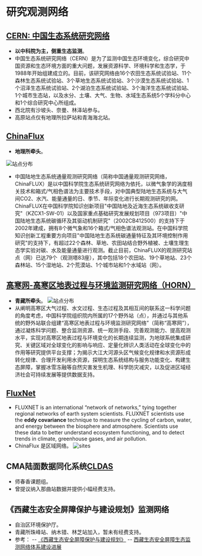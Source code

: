   
# 研究观测网络

## [CERN: 中国生态系统研究网络](http://www.cern.ac.cn/0index/index.asp)
- **以中科院为主，侧重生态监测**。
- 中国生态系统研究网络（CERN）是为了监测中国生态环境变化，综合研究中国资源和生态环境方面的重大问题，发展资源科学、环境科学和生态学，于1988年开始组建成立的。目前，该研究网络由16个农田生态系统试验站、11个森林生态系统试验站、3个草地生态系统试验站、3个沙漠生态系统试验站、1个沼泽生态系统试验站、2个湖泊生态系统试验站、3个海洋生态系统试验站、1个城市生态站，以及水分、土壤、大气、生物、水域生态系统5个学科分中心和1个综合研究中心所组成。
- 西北院有沙坡头、奈曼、林泽站参与。
- 高原站点仅有地理所拉萨站和青海海北站。
## [ChinaFlux](http://www.chinaflux.org/index.aspx)
- **地理所牵头**。

![站点分布](http://www.chinaflux.org/upload/fckeditor/ChinaFLUX_newmap%283%29.png)
- 中国陆地生态系统通量观测研究网络（简称中国通量观测研究网络，ChinaFLUX）是以中国科学院生态系统研究网络为依托，以微气象学的涡度相关技术和箱式/气相色谱法为主要技术手段，对中国典型陆地生态系统与大气间CO2、水汽、能量通量的日、季节、年际变化进行长期观测研究的网。ChinaFLUX在中国科学院知识创新项目"中国陆地及近海生态系统碳收支研究"（KZCX1-SW-01）以及国家重点基础研究发展规划项目（973项目）"中国陆地生态系统碳循环及其驱动机制研究"（2002CB412500）的支持下于2002年建成，拥有8个微气象和16个箱式/气相色谱法观测站。在中国科学院知识创新工程重要方向项目"中国陆地生态系统碳通量特征及其环境控制作用研究"的支持下，有超过22个森林、草地、农田站结合野外植被、土壤生理生态学实验对碳、水及能量通量进行观测。截止目前，ChinaFLUX的观测研究站点（网）已达79个（观测塔83座），其中包括18个农田站、19个草地站、23个森林站、15个湿地站、2个荒漠站、1个城市站和1个水域站（网）。
##  [高寒网-高寒区地表过程与环境监测研究网络（HORN）](http://www.horn.ac.cn/index.jsp)
- **青藏所牵头**。
![站点分布](http://www.horn.ac.cn/images/horn_map.png)
- 从阐明高寒区大气过程、水文过程、生态过程及其相互间的联系这一科学问题的角度考虑，中国科学院组织院内所属的17个野外站（点），并通过与其他系统的野外站联合组建“高寒区地表过程与环境监测研究网络”（简称“高寒网”），通过凝炼科学问题、整合监测资源、统一观测手段、完善观测能力、提高观测水平，实现对高寒区地表过程与环境变化的长期连续监测，为地球系统集成研究、关键区域对全球变化的影响与响应、定量化辨识人类活动在全球变化中的作用等研究提供平台支撑；为揭示大江大河源头区气候变化规律和水资源形成转化规律、合理开发利用水资源，探明生态系统结构与服务功能变化、构建生态屏障，掌握冰雪冻融等自然灾害发生机理、科学防灾减灾，以及促进区域经济社会可持续发展等提供数据支持。

## [FluxNet](https://fluxnet.org/)
- FLUXNET is an international “network of networks,” tying together regional networks of earth system scientists. FLUXNET scientists use the **eddy covariance** technique to measure the cycling of carbon, water, and energy between the biosphere and atmosphere. Scientists use these data to better understand ecosystem functioning, and to detect trends in climate, greenhouse gases, and air pollution.
- ChinaFlux 是区域网络。
![sites](https://fluxnet.org/wp-content/uploads/2015-10-19_Global_Site_Year_2015-v2.jpg)

## CMA陆面数据同化系统[CLDAS](https://data.cma.cn/en/?r=data/detail&dataCode=NAFP_CLDAS2.0_RT)
- 师春香课题组。
- 曾提议纳入那曲站数据并提供小幅经费支持。

## 《西藏生态安全屏障保护与建设规划》监测网络
- 自治区环境保护厅。
- 青藏所珠峰站、纳木错、林芝站加入，暂未有经费支持。
- 参考：
-- [《西藏生态安全屏障保护与建设规划》](https://www.xizang.gov.cn/xwzx_406/bmkx/201812/t20181216_15675.html)
-- [西藏生态安全屏障生态监测网络体系建设进展](http://www.prcee.org/xskw/jpwz/2021/2021_5/202204/W020220426548922440875.pdf)
<!--stackedit_data:
eyJoaXN0b3J5IjpbLTEzODcwODczNTFdfQ==
-->